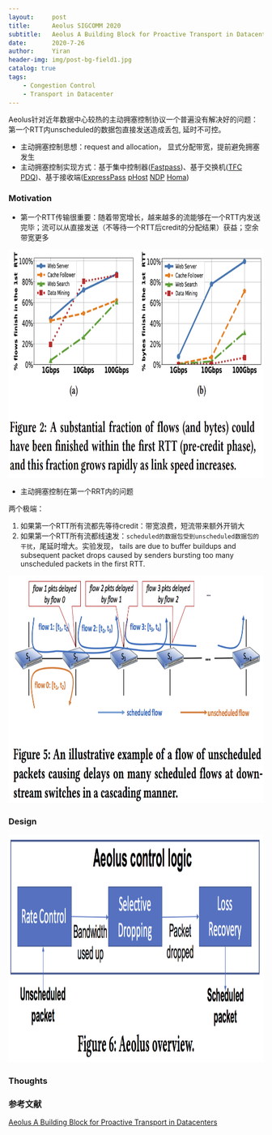```yaml
---
layout:     post
title:      Aeolus SIGCOMM 2020
subtitle:   Aeolus A Building Block for Proactive Transport in Datacenters
date:       2020-7-26
author:     Yiran
header-img: img/post-bg-field1.jpg
catalog: true
tags:
    - Congestion Control
    - Transport in Datacenter
---
```





Aeolus针对近年数据中心较热的主动拥塞控制协议一个普遍没有解决好的问题：第一个RTT内unscheduled的数据包直接发送造成丢包, 延时不可控。


- 主动拥塞控制思想：request and allocation， 显式分配带宽，提前避免拥塞发生
- 主动拥塞控制实现方式：基于集中控制器([Fastpass](http://fastpass.mit.edu/))、基于交换机([TFC](http://nns.cs.tsinghua.edu.cn/paper/eurosys16_jz.pdf) [PDQ](http://conferences.sigcomm.org/sigcomm/2012/paper/sigcomm/p127.pdf))、基于接收端([ExpressPass](http://ina.kaist.ac.kr/~dongsuh/paper/cho-sigcomm17.pdf) [pHost](https://conferences2.sigcomm.org/co-next/2015/img/papers/conext15-final1.pdf) [NDP](https://yi-ran.github.io/2019/06/11/NDP-SIGCOMM-2017/) [Homa](https://people.csail.mit.edu/alizadeh/papers/homa-sigcomm18.pdf))


### Motivation

- 第一个RTT传输很重要：随着带宽增长，越来越多的流能够在一个RTT内发送完毕；流可以从直接发送（不等待一个RTT后credit的分配结果）获益；空余带宽更多

<img width="550" height="450" src="/img/post-aeolus-1.png"/>

- 主动拥塞控制在第一个RRT内的问题

两个极端：

1. 如果第一个RTT所有流都先等待credit：带宽浪费，短流带来额外开销大
2. 如果第一个RTT所有流都线速发：```scheduled的数据包受到unscheduled数据包的干扰```，尾延时增大。实验发现，
tails are due to buffer buildups and subsequent packet drops caused by senders bursting too many unscheduled packets in the first RTT.

<img width="550" height="450" src="/img/post-aeolus-3.png"/>


### Design

<img width="550" height="450" src="/img/post-aeolus-2.png"/>
  

### Thoughts




### 参考文献

[Aeolus A Building Block for Proactive Transport in Datacenters](http://www.cse.ust.hk/~kaichen/papers/aeolus-sigcomm20.pdf)





